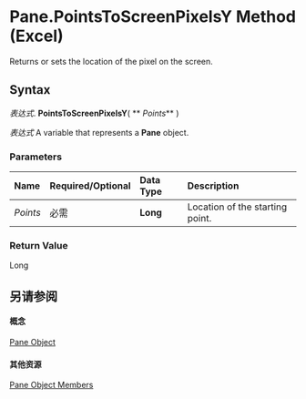 
# Pane.PointsToScreenPixelsY Method (Excel)

Returns or sets the location of the pixel on the screen.


## Syntax

 _表达式_. **PointsToScreenPixelsY**( ** _Points_** )

 _表达式_ A variable that represents a **Pane** object.


### Parameters



|**Name**|**Required/Optional**|**Data Type**|**Description**|
|:-----|:-----|:-----|:-----|
| _Points_|必需|**Long**|Location of the starting point.|

### Return Value

Long


## 另请参阅


#### 概念


[Pane Object](9064bb89-d08c-bbd3-3c0f-77a39586bbbb.md)
#### 其他资源


[Pane Object Members](http://msdn.microsoft.com/library/a466bdba-1991-9ee0-c25a-906c034fcc8f%28Office.15%29.aspx)